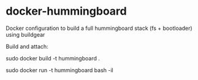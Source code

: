 # docker-hummingboard
Docker configuration to build a full hummingboard stack (fs + bootloader) using buildgear

Build and attach:

sudo docker build -t hummingboard .

sudo docker run -t hummingboard bash -il

